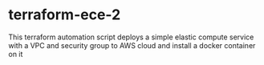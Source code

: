# terraform-ece-2
This terraform automation script deploys a simple elastic compute service with a VPC and security group to AWS cloud and install a docker container on it
